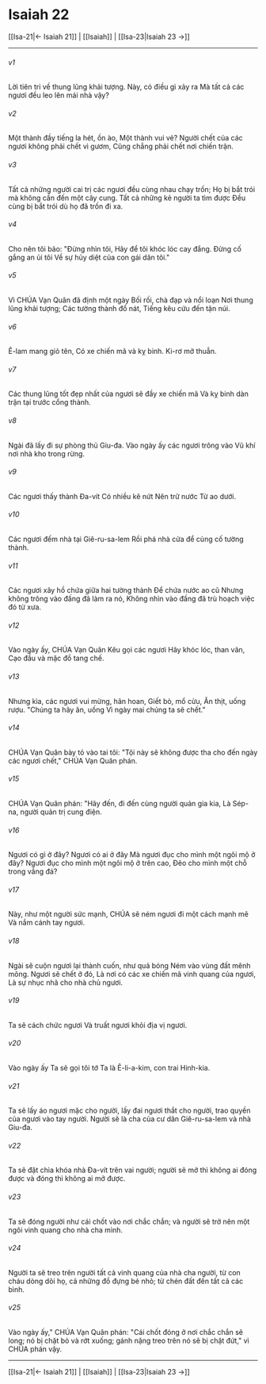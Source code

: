 # Isaiah 22

[[Isa-21|← Isaiah 21]] | [[Isaiah]] | [[Isa-23|Isaiah 23 →]]
***



###### v1 
Lời tiên tri về thung lũng khải tượng. Này, có điều gì xảy ra Mà tất cả các ngươi đều leo lên mái nhà vậy? 

###### v2 
Một thành đầy tiếng la hét, ồn ào, Một thành vui vẻ? Người chết của các ngươi không phải chết vì gươm, Cũng chẳng phải chết nơi chiến trận. 

###### v3 
Tất cả những người cai trị các ngươi đều cùng nhau chạy trốn; Họ bị bắt trói mà không cần đến một cây cung. Tất cả những kẻ người ta tìm được Đều cùng bị bắt trói dù họ đã trốn đi xa. 

###### v4 
Cho nên tôi bảo: "Đừng nhìn tôi, Hãy để tôi khóc lóc cay đắng. Đừng cố gắng an ủi tôi Về sự hủy diệt của con gái dân tôi." 

###### v5 
Vì CHÚA Vạn Quân đã định một ngày Bối rối, chà đạp và nổi loạn Nơi thung lũng khải tượng; Các tường thành đổ nát, Tiếng kêu cứu đến tận núi. 

###### v6 
Ê-lam mang giỏ tên, Có xe chiến mã và kỵ binh. Ki-rơ mở thuẫn. 

###### v7 
Các thung lũng tốt đẹp nhất của ngươi sẽ đầy xe chiến mã Và kỵ binh dàn trận tại trước cổng thành. 

###### v8 
Ngài đã lấy đi sự phòng thủ Giu-đa. Vào ngày ấy các ngươi trông vào Vũ khí nơi nhà kho trong rừng. 

###### v9 
Các ngươi thấy thành Đa-vít Có nhiều kẽ nứt Nên trữ nước Từ ao dưới. 

###### v10 
Các ngươi đếm nhà tại Giê-ru-sa-lem Rồi phá nhà cửa để củng cố tường thành. 

###### v11 
Các ngươi xây hồ chứa giữa hai tường thành Để chứa nước ao cũ Nhưng không trông vào đấng đã làm ra nó, Không nhìn vào đấng đã trù hoạch việc đó từ xưa. 

###### v12 
Vào ngày ấy, CHÚA Vạn Quân Kêu gọi các ngươi Hãy khóc lóc, than vãn, Cạo đầu và mặc đồ tang chế. 

###### v13 
Nhưng kìa, các ngươi vui mừng, hân hoan, Giết bò, mổ cừu, Ăn thịt, uống rượu. "Chúng ta hãy ăn, uống Vì ngày mai chúng ta sẽ chết." 

###### v14 
CHÚA Vạn Quân bày tỏ vào tai tôi: "Tội này sẽ không được tha cho đến ngày các ngươi chết," CHÚA Vạn Quân phán. 

###### v15 
CHÚA Vạn Quân phán: "Hãy đến, đi đến cùng người quản gia kia, Là Sép-na, người quản trị cung điện. 

###### v16 
Ngươi có gì ở đây? Ngươi có ai ở đây Mà ngươi đục cho mình một ngôi mộ ở đây? Ngươi đục cho mình một ngôi mộ ở trên cao, Đẽo cho mình một chỗ trong vầng đá? 

###### v17 
Này, như một người sức mạnh, CHÚA sẽ ném ngươi đi một cách mạnh mẽ Và nắm cánh tay ngươi. 

###### v18 
Ngài sẽ cuộn ngươi lại thành cuốn, như quả bóng Ném vào vùng đất mênh mông. Ngươi sẽ chết ở đó, Là nơi có các xe chiến mã vinh quang của ngươi, Là sự nhục nhã cho nhà chủ ngươi. 

###### v19 
Ta sẽ cách chức ngươi Và truất ngươi khỏi địa vị ngươi. 

###### v20 
Vào ngày ấy Ta sẽ gọi tôi tớ Ta là Ê-li-a-kim, con trai Hinh-kia. 

###### v21 
Ta sẽ lấy áo ngươi mặc cho người, lấy đai ngươi thắt cho người, trao quyền của ngươi vào tay người. Người sẽ là cha của cư dân Giê-ru-sa-lem và nhà Giu-đa. 

###### v22 
Ta sẽ đặt chìa khóa nhà Đa-vít trên vai người; người sẽ mở thì không ai đóng được và đóng thì không ai mở được. 

###### v23 
Ta sẽ đóng người như cái chốt vào nơi chắc chắn; và người sẽ trở nên một ngôi vinh quang cho nhà cha mình. 

###### v24 
Người ta sẽ treo trên người tất cả vinh quang của nhà cha người, từ con cháu dòng dõi họ, cả những đồ đựng bé nhỏ; từ chén đất đến tất cả các bình. 

###### v25 
Vào ngày ấy," CHÚA Vạn Quân phán: "Cái chốt đóng ở nơi chắc chắn sẽ long; nó bị chặt bỏ và rớt xuống; gánh nặng treo trên nó sẽ bị chặt đứt," vì CHÚA phán vậy.

***
[[Isa-21|← Isaiah 21]] | [[Isaiah]] | [[Isa-23|Isaiah 23 →]]
